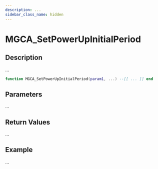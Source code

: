```yaml
---
description: ...
sidebar_class_name: hidden
---
```


# MGCA_SetPowerUpInitialPeriod

## Description

...

```lua
function MGCA_SetPowerUpInitialPeriod(param1, ...) --[[ ... ]] end
```

## Parameters

...

## Return Values

...

## Example

...

